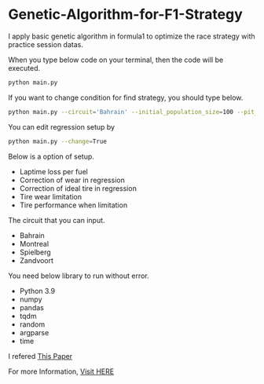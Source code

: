 # Genetic-Algorithm-for-F1-Strategy
I apply basic genetic algorithm in formula1 to optimize the race strategy with practice session datas.

When you type below code on your terminal, then the code will be executed.

```bash
python main.py
```

If you want to change condition for find strategy, you should type below.

```bash
python main.py --circuit='Bahrain' --initial_population_size=100 --pit_time=60 --max_pitstop=4 --selection_size=20 --crossover_size=40 --mutation_size=40 --iteration=100 --result_size=30
```

You can edit regression setup by

```bash
python main.py --change=True
```

Below is a option of setup.
- Laptime loss per fuel
- Correction of wear in regression
- Correction of ideal tire in regression
- Tire wear limitation
- Tire performance when limitation


The circuit that you can input.
- Bahrain
- Montreal
- Spielberg
- Zandvoort


You need below library to run without error.
- Python 3.9
- numpy
- pandas
- tqdm
- random
- argparse
- time


I refered [This Paper](https://dl.acm.org/doi/10.1145/3583133.3596349)

For more Information, [Visit HERE](https://9tailwolf.github.io/playground/f1/genetic/)
